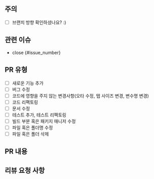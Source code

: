 ## 주의
- [ ] 브랜치 방향 확인하셨나요? :)

## 관련 이슈
<!-- 관련 있는 이슈 번호를 {#003}과 같이 기입해주세요.
해당 pull request를 merge할 때, 이슈를 close하려면
{closed #003}과 같이 기입해주세요. -->
- close {#issue_number}

## PR 유형

- [ ] 새로운 기능 추가
- [ ] 버그 수정
- [ ] 코드에 영향을 주지 않는 변경사항(오타 수정, 탭 사이즈 변경, 변수명 변경)
- [ ] 코드 리팩토링
- [ ] 문서 수정
- [ ] 테스트 추가, 테스트 리팩토링
- [ ] 빌드 부분 혹은 패키지 매니저 수정
- [ ] 파일 혹은 폴더명 수정
- [ ] 파일 혹은 폴더 삭제

## PR 내용
<!-- PR에 대한 내용을 설명해주세요. -->

## 리뷰 요청 사항
<!-- 팀원들이 주의 깊게 살펴봐야하는 부분 및 리뷰가 필요한 곳에 대해 작성해주세요. -->
